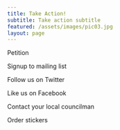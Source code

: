 ```yaml
---
title: Take Action!
subtitle: Take action subtitle
featured: /assets/images/pic03.jpg
layout: page
---
```


Petition

Signup to mailing list

Follow us on Twitter

Like us on Facebook

Contact your local councilman

Order stickers